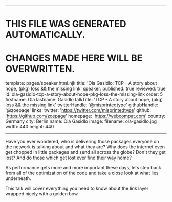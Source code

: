 ----

# THIS FILE WAS GENERATED AUTOMATICALLY.
# CHANGES MADE HERE WILL BE OVERWRITTEN.

template: pages/speaker.html.njk
title: 'Ola Gasidlo: TCP - A story about hope, (pkg) loss && the missing link'
speaker:
  published: true
  reviewed: true
  id: ola-gasidlo-tcp-a-story-about-hope-pkg-loss-the-missing-link
  order: 5
  firstname: Ola
  lastname: Gasidlo
  talkTitle: 'TCP - A story about hope, (pkg) loss && the missing link'
  twitterHandle: '@misprintedtype'
  githubHandle: '@zoepage'
  links:
    twitter: 'https://twitter.com/misprintedtype'
    github: 'https://github.com/zoepage'
    homepage: 'https://webcompat.com'
  country: Germany
  city: Berlin
  name: Ola Gasidlo
  image:
    filename: ola-gasidlo.jpg
    width: 440
    height: 440

----

Have you ever wondered, who is delivering those packages everyone on the
network is talking about and what they are? 
Why does the internet even get chopped in little packages and send all across
the globe? Don't they get lost? 
And do those which get lost ever find their way home?

As performance gets more and more important these days, 
lets step back from all of the optimization of the code and take a close look
at what lies underneath.

This talk will cover everything you need to know about the link layer wrapped
nicely with a golden bow.